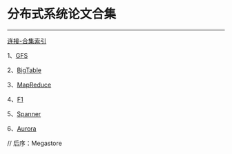# 分布式系统论文合集

---

[连接-合集索引](https://zhuanlan.zhihu.com/p/91434149)

1、[GFS](md/gfs.md)

2、[BigTable](md/bigTable.md)

3、[MapReduce](md/mapreduce.md)

4、[F1](md/f1.md)

5、[Spanner](md/spanner.md)

6、[Aurora](md/aurora.md)

// 后序：Megastore